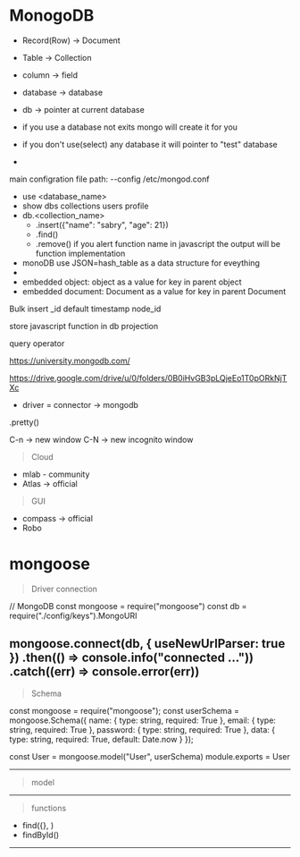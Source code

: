 MonogoDB
=========
- Record(Row) -> Document 
- Table -> Collection
- column -> field
- database -> database


- db -> pointer at current database
- if you use a database not exits mongo will create it for you
- if you don't use(select) any database it will pointer to "test" database 
- 
main configration file path: --config /etc/mongod.conf


- use <database_name>
- show dbs collections users profile
- db.<collection_name>
    - .insert({"name": "sabry", "age": 21})
    - .find()
    - .remove()
if you alert function name in javascript the output will be function implementation
- monoDB use JSON=hash_table as a data structure for eveything
- 
- embedded object: object as a value for key in parent object
- embedded document: Document as a value for key in parent Document


Bulk insert
_id default timestamp node_id


store javascript function in db
projection

query operator


https://university.mongodb.com/


https://drive.google.com/drive/u/0/folders/0B0iHvGB3pLQjeEo1T0pORkNjTXc





- driver = connector -> mongodb

.pretty()









C-n -> new window
C-N -> new incognito window



> Cloud

- mlab - community
- Atlas -> official

> GUI

- compass -> official
- Robo





mongoose
=========

> Driver connection




// MongoDB
const mongoose = require("mongoose")
const db = require("./config/keys").MongoURI

mongoose.connect(db, { useNewUrlParser: true })
    .then(() => console.info("connected ..."))
    .catch((err) => console.error(err))
---------------------------------------------------------------------------------------
> Schema

const mongoose = require("mongoose");
const userSchema = mongoose.Schema({
  name: {
    type: string,
    required: True
  },
  email: {
    type: string,
    required: True
  },
  password: {
    type: string,
    required: True
  },
  data: {
    type: string,
    required: True,
    default: Date.now
  }
});


const User = mongoose.model("User", userSchema)
module.exports  = User

---------------------------------------------------------------------------------------
> model
---------------------------------------------------------------------------------------
> functions


- find({}, )
- findById()
---------------------------------------------------------------------------------------
